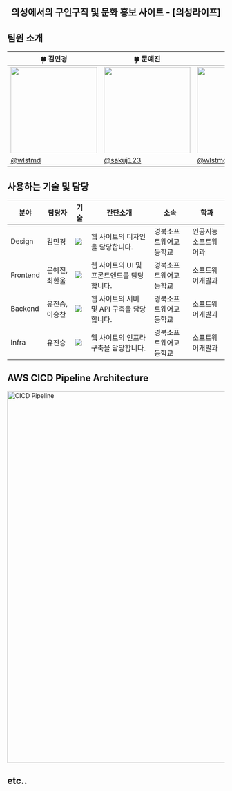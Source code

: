 <div align="center">
  <h2>의성에서의 구인구직 및 문화 홍보 사이트 - [의성라이프]</h2>
</div>

## 팀원 소개
<table align=center>
    <thead>
        <tr>
            <th style="text-align:center;" >🍀 김민경</th>
            <th style="text-align:center;" >🍀 문예진</th>
            <th style="text-align:center;" >🍀 이승찬</th>
            <th style="text-align:center;" >🍀 최한울</th>
            <th style="text-align:center;" >🍀 유진승</th>
        </tr>
    </thead>
    <tbody>
      <tr>
        <td><img width="200" src="https://avatars.githubusercontent.com/u/127307160?v=4"/></td>
        <td><img width="200" src="https://avatars.githubusercontent.com/u/131837279?v=4"/></td>
        <td><img width="200" src="https://avatars.githubusercontent.com/u/127307160?v=4"/></td>
        <td><img width="200" src="https://avatars.githubusercontent.com/u/126975800?v=4"/></td>
        <td><img width="200" src="https://avatars.githubusercontent.com/u/127307160?v=4"/></td>
      </tr>
      <tr>
        <td><a href="https://github.com/wlstmd">@wlstmd</a></td>
        <td><a href="https://github.com/sakuj123">@sakuj123</a></td>
        <td><a href="https://github.com/wlstmd">@wlstmd</a></td>
        <td><a href="https://github.com/chaos-0809">@chaos-0809</a></td>
        <td><a href="https://github.com/wlstmd">@wlstmd</a></td>
      </tr>
    </tbody>
</table>


## 사용하는 기술 및 담당

| 분야 | 담당자 | 기술 | 간단소개 | 소속 | 학과 |
| ------------- | ---------------------- | -------------------------- | ----------------------- | ----------------------------  | -------------- | 
| Design  | 김민경 | <img src="https://img.shields.io/badge/figma-F24E1E?style=flat-square&logo=figma&logoColor=white"/>| 웹 사이트의 디자인을 담당합니다. | 경북소프트웨어고등학교 | 인공지능소프트웨어과 |
| Frontend | 문예진, 최한울 | <img src="https://img.shields.io/badge/React-61DAFB?style=flat-square&logo=React&logoColor=white"/>| 웹 사이트의 UI 및 프론트엔드를 담당합니다. | 경북소프트웨어고등학교 | 소프트웨어개발과 |
| Backend | 유진승, 이승찬 | <img src="https://img.shields.io/badge/NestJS-E0234E?style=flat-square&logo=NestJS&logoColor=white"/>| 웹 사이트의 서버 및 API 구축을 담당합니다. | 경북소프트웨어고등학교 | 소프트웨어개발과 |
| Infra | 유진승 | <img src="https://img.shields.io/badge/AWS-000000?style=flat-square&logo=AmazonAWS&logoColor=white"/>| 웹 사이트의 인프라 구축을 담당합니다. | 경북소프트웨어고등학교 | 소프트웨어개발과 |

## AWS CICD Pipeline Architecture

<img width="861" alt="CICD Pipeline" src="https://github.com/gbsw-apd/.github/assets/127307160/5bf2a259-c011-4738-b967-d16b83291677">

## etc..
